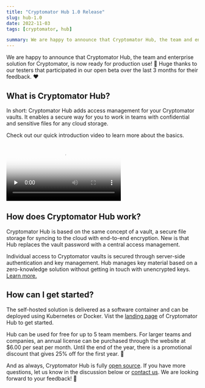```yaml
---
title: "Cryptomator Hub 1.0 Release"
slug: hub-1.0
date: 2022-11-03
tags: [cryptomator, hub]

summary: We are happy to announce that Cryptomator Hub, the team and enterprise solution for Cryptomator, is now ready for production use! Huge thanks to our testers that participated in our open beta over the last 3 months for their feedback.
---
```

We are happy to announce that Cryptomator Hub, the team and enterprise solution for Cryptomator, is now ready for production use! :tada: Huge thanks to our testers that participated in our open beta over the last 3 months for their feedback. :heart:

## What is Cryptomator Hub?

In short: Cryptomator Hub adds access management for your Cryptomator vaults. It enables a secure way for you to work in teams with confidential and sensitive files for any cloud storage.

Check out our quick introduction video to learn more about the basics.

<video controls preload="none" poster="https://static.cryptomator.org/blog/hub-quick-introduction.png" class="w-full h-auto">
  <source src="https://static.cryptomator.org/blog/hub-quick-introduction.mp4" type="video/mp4">
</video>

## How does Cryptomator Hub work?

Cryptomator Hub is based on the same concept of a vault, a secure file storage for syncing to the cloud with end-to-end encryption. New is that Hub replaces the vault password with a central access management.

Individual access to Cryptomator vaults is secured through server-side authentication and key management. Hub manages key material based on a zero-knowledge solution without getting in touch with unencrypted keys. [Learn more.](https://github.com/cryptomator/hub/wiki/Zero-Knowledge-Key-Management)

## How can I get started?

The self-hosted solution is delivered as a software container and can be deployed using Kubernetes or Docker. Vist the [landing page](/hub/) of Cryptomator Hub to get started.

Hub can be used for free for up to 5 team members. For larger teams and companies, an annual license can be purchased through the website at $6.00 per seat per month. Until the end of the year, there is a promotional discount that gives 25% off for the first year. :confetti_ball:

And as always, Cryptomator Hub is fully [open source](https://github.com/cryptomator/hub). If you have more questions, let us know in the discussion below or [contact us](mailto:hub@cryptomator.org). We are looking forward to your feedback! :robot:
